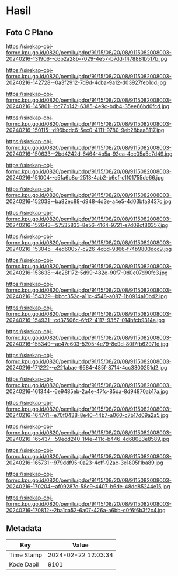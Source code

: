 # Hasil

## Foto C Plano

https://sirekap-obj-formc.kpu.go.id/0820/pemilu/pdpr/91/15/08/20/08/9115082008003-20240216-131906--c6b2a28b-7029-4e57-b7dd-f478881b517b.jpg

https://sirekap-obj-formc.kpu.go.id/0820/pemilu/pdpr/91/15/08/20/08/9115082008003-20240216-142728--0a3f2912-7d9d-4cba-9a12-d03927feb1dd.jpg

https://sirekap-obj-formc.kpu.go.id/0820/pemilu/pdpr/91/15/08/20/08/9115082008003-20240216-145801--bc77b142-6385-4e9c-bdb4-35ee66bd0fcd.jpg

https://sirekap-obj-formc.kpu.go.id/0820/pemilu/pdpr/91/15/08/20/08/9115082008003-20240216-150115--d96bddc6-5ec0-4111-9780-9eb28baa8117.jpg

https://sirekap-obj-formc.kpu.go.id/0820/pemilu/pdpr/91/15/08/20/08/9115082008003-20240216-150633--2bd4242d-6464-4b5a-93ea-4cc05a5c7d49.jpg

https://sirekap-obj-formc.kpu.go.id/0820/pemilu/pdpr/91/15/08/20/08/9115082008003-20240216-151004--e51a6b8c-2513-4ab2-b6ef-c1f01755de66.jpg

https://sirekap-obj-formc.kpu.go.id/0820/pemilu/pdpr/91/15/08/20/08/9115082008003-20240216-152038--ba82ec88-d948-4d3e-a4e5-4d03bfa8437c.jpg

https://sirekap-obj-formc.kpu.go.id/0820/pemilu/pdpr/91/15/08/20/08/9115082008003-20240216-152643--57535833-8e56-4164-9721-e7d09cf80357.jpg

https://sirekap-obj-formc.kpu.go.id/0820/pemilu/pdpr/91/15/08/20/08/9115082008003-20240216-153045--4ed60057-c226-4c6d-9866-f74b9803dcc9.jpg

https://sirekap-obj-formc.kpu.go.id/0820/pemilu/pdpr/91/15/08/20/08/9115082008003-20240216-153638--4e28f172-5d99-482e-90f7-0d0e07d90fc3.jpg

https://sirekap-obj-formc.kpu.go.id/0820/pemilu/pdpr/91/15/08/20/08/9115082008003-20240216-154329--bbcc352c-a11c-4548-a087-1b0914a10bd2.jpg

https://sirekap-obj-formc.kpu.go.id/0820/pemilu/pdpr/91/15/08/20/08/9115082008003-20240216-154931--cd37506c-6fd2-4117-9357-014bfcb9314a.jpg

https://sirekap-obj-formc.kpu.go.id/0820/pemilu/pdpr/91/15/08/20/08/9115082008003-20240216-155349--ac47e603-5205-4e79-8e9d-80f7fb62971d.jpg

https://sirekap-obj-formc.kpu.go.id/0820/pemilu/pdpr/91/15/08/20/08/9115082008003-20240216-171222--e221abae-9684-485f-8714-4cc3300251d2.jpg

https://sirekap-obj-formc.kpu.go.id/0820/pemilu/pdpr/91/15/08/20/08/9115082008003-20240216-161344--6e9485eb-2a4e-47fc-85da-8d94870ab17a.jpg

https://sirekap-obj-formc.kpu.go.id/0820/pemilu/pdpr/91/15/08/20/08/9115082008003-20240216-164741--e70f0438-8e40-44b7-a060-c7b17d09a2a5.jpg

https://sirekap-obj-formc.kpu.go.id/0820/pemilu/pdpr/91/15/08/20/08/9115082008003-20240216-165437--59edd240-1f4e-411c-b446-4d68083e8589.jpg

https://sirekap-obj-formc.kpu.go.id/0820/pemilu/pdpr/91/15/08/20/08/9115082008003-20240216-165731--979ddf95-0a23-4cff-92ac-3e1805f1ba89.jpg

https://sirekap-obj-formc.kpu.go.id/0820/pemilu/pdpr/91/15/08/20/08/9115082008003-20240216-170204--af09287c-58c9-4407-b6de-48dd85244e15.jpg

https://sirekap-obj-formc.kpu.go.id/0820/pemilu/pdpr/91/15/08/20/08/9115082008003-20240216-170812--2ba1ca52-6a07-426a-a6bb-c0f6f6b3f2c4.jpg


## Metadata

| Key        | Value               |
| ---------- | ------------------- |
| Time Stamp | 2024-02-22 12:03:34 |
| Kode Dapil | 9101                |



